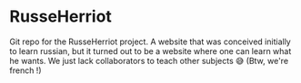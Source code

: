 # RusseHerriot
Git repo for the RusseHerriot project. A website that was conceived initially to learn russian, but it turned out to be a website where one can learn what he wants. We just lack collaborators to teach other subjects 😅 (Btw, we're french !)
